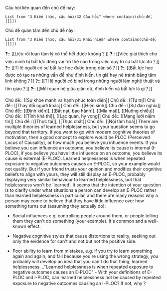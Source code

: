 Câu hỏi liên quan đến chủ đề này:
```dataview
List from "3 Kiến thức, câu hỏi/32 Câu hỏi" where contains(chủ-đề,[[]]) 
```

Chủ đề quan tâm đến chủ đề này:
```dataview
List from "3 Kiến thức, câu hỏi/31 Khái niệm" where contains(chủ-đề,[[]]) 
```

❓:: [[Liệu rối loạn tâm lý có thể hết được không？]]
❓:: [[Việc giải thích cho việc mình bị bất lực đóng vai trò thế nào trong việc duy trì sự bất lực đó？]] 
❓:: [[Tỉ lệ người có sự bất lực học được trong dân số？]] 
❓:: [[Bất lực học được có tạo ra những vấn đề như định kiến, tin giả hay né tránh bằng tâm linh không？]]
❓:: [[Tỉ lệ người có blhd trong những người làm nghệ thuật và tôn giáo？]] 
❓:: [[Mối quan hệ giữa giận dữ, định kiến và bất lực là gì？]] 

Chủ đề:: [[Sự khỏe mạnh và hạnh phúc toàn diện]]
Chủ đề:: [[Tự trị]]
Chủ đề:: [[Thay đổi người khác]]
Chủ đề:: [[Hiện sinh]]
Chủ đề:: [[Sự đảo nghĩa]]
Chủ đề:: [[Định kiến]], [[Bắt nạt, bạo hành]], [[Mỉa mai]], [[Nuông chiều]]
Chủ đề:: [[Tính khả thi]], [[Lạc quan, hy vọng]]
Chủ đề:: [[Mạng lưới niềm tin]]
Chủ đề:: [[Thực tại]], [[Thực chất]] 
Chủ đề:: [[Nội tâm hoá]]
There are multiple theories of learned helplessness, but your question seems to go beyond that territory. If you want to go with modern cognitive theories of motivation, then a good concept to explore would be PLOC (Perceived Locus of Causality), or how much you believe you influence events. If you believe you can influence an outcome, you believe its cause is internal (I-PLOC), if you believe you have little influence on an outcome, you believe its cause is external (E-PLOC).  Learned  helplessness is when repeated exposure to negative  outcomes  causes an E-PLOC, so your example would not qualify. But if your friend trusts your opinion and modifies their cognitive beliefs to align with yours, they will still display an E-PLOC, probably displaying very similar  behaviour  to learned helplessness, but that helplessness won't be 'learned'.
It seems that the intention of your question is to clarify under what situations a person can develop an E-PLOC rather than learned helplessness in particular, and there are many reasons why a person may come to believe that they have little influence over how something turns out (assuming they actually do):
-   Social influences e.g. controlling people around them, or people telling them they can't do something (your example). It's common and a well-known effect.
    
-   Negative cognitive styles that cause distortions to reality, seeking out only the evidence for can't and not but not the positive side.
-   Poor ability to learn from mistakes, e.g. if you try to learn something again and again, and fail because you're using the wrong strategy, you probably will develop an idea that you  can't  do that thing; learned helplessness.
_"Learned helplessness is when repeated exposure to negative outcomes causes an E-PLOC"  - With your definitions of E-PLOC and I-PLOC, can learned helplessness not be caused by repeated exposure to negative outcomes causing an I-PLOC? If not, why？